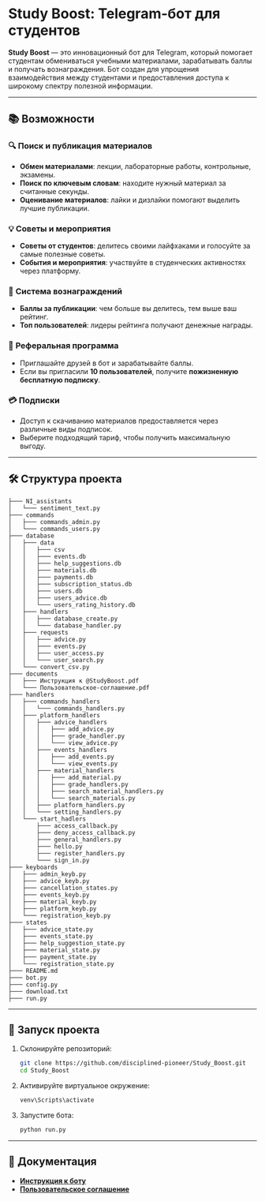 # Study Boost: Telegram-бот для студентов  

**Study Boost** — это инновационный бот для Telegram, который помогает студентам обмениваться учебными материалами, зарабатывать баллы и получать вознаграждения. Бот создан для упрощения взаимодействия между студентами и предоставления доступа к широкому спектру полезной информации.

---

## 📚 Возможности  

### 🔍 **Поиск и публикация материалов**  
- **Обмен материалами**: лекции, лабораторные работы, контрольные, экзамены.  
- **Поиск по ключевым словам**: находите нужный материал за считанные секунды.  
- **Оценивание материалов**: лайки и дизлайки помогают выделить лучшие публикации.  

### 💡 **Советы и мероприятия**  
- **Советы от студентов**: делитесь своими лайфхаками и голосуйте за самые полезные советы.  
- **События и мероприятия**: участвуйте в студенческих активностях через платформу.  

### 🎁 **Система вознаграждений**  
- **Баллы за публикации**: чем больше вы делитесь, тем выше ваш рейтинг.  
- **Топ пользователей**: лидеры рейтинга получают денежные награды.  

### 🔗 **Реферальная программа**  
- Приглашайте друзей в бот и зарабатывайте баллы.  
- Если вы пригласили **10 пользователей**, получите **пожизненную бесплатную подписку**.  

### 💳 **Подписки**  
- Доступ к скачиванию материалов предоставляется через различные виды подписок.  
- Выберите подходящий тариф, чтобы получить максимальную выгоду.  

---

## 🛠️ Структура проекта  

```
├─── NI_assistants
│   └─── sentiment_text.py
├─── commands
│   ├─── commands_admin.py
│   └─── commands_users.py
├─── database
│   ├─── data
│   │   ├─── csv
│   │   ├─── events.db
│   │   ├─── help_suggestions.db        
│   │   ├─── materials.db
│   │   ├─── payments.db
│   │   ├─── subscription_status.db     
│   │   ├─── users.db
│   │   ├─── users_advice.db
│   │   └─── users_rating_history.db    
│   ├─── handlers
│   │   ├─── database_create.py
│   │   └─── database_handler.py        
│   ├─── requests
│   │   ├─── advice.py
│   │   ├─── events.py
│   │   ├─── user_access.py
│   │   └─── user_search.py
│   └─── convert_csv.py
├─── documents
│   ├─── Инструкция к @StudyBoost.pdf   
│   └─── Пользовательское-соглашение.pdf
├─── handlers
│   ├─── commands_handlers
│   │   └─── commands_handlers.py
│   ├─── platform_handlers
│   │   ├─── adviсe_handlers
│   │   │   ├─── add_adviсe.py
│   │   │   ├─── grade_handler.py
│   │   │   └─── view_advice.py
│   │   ├─── events_handlers
│   │   │   ├─── add_events.py
│   │   │   └─── view_events.py
│   │   ├─── material_handlers
│   │   │   ├─── add_material.py
│   │   │   ├─── grade_handlers.py
│   │   │   ├─── search_material_handlers.py
│   │   │   └─── search_materials.py
│   │   ├─── platform_handlers.py
│   │   └─── setting_handlers.py
│   └─── start_hadlers
│       ├─── access_callback.py
│       ├─── deny_access_callback.py
│       ├─── general_handlers.py
│       ├─── hello.py
│       ├─── register_handlers.py
│       └─── sign_in.py
├─── keyboards
│   ├─── admin_keyb.py
│   ├─── advice_keyb.py
│   ├─── cancellation_states.py
│   ├─── events_keyb.py
│   ├─── material_keyb.py
│   ├─── platform_keyb.py
│   └─── registration_keyb.py
├─── states
│   ├─── adviсe_state.py
│   ├─── events_state.py
│   ├─── help_suggestion_state.py
│   ├─── material_state.py
│   ├─── payment_state.py
│   └─── registration_state.py
├─── README.md
├─── bot.py
├─── config.py
├─── download.txt
├─── run.py
```

---

## 🚀 Запуск проекта  

1. Склонируйте репозиторий:  
   ```bash
   git clone https://github.com/disciplined-pioneer/Study_Boost.git
   cd Study_Boost
   ```
2. Активируйте виртуальное окружение:  
   ```bash
   venv\Scripts\activate
   ```
3. Запустите бота:  
   ```bash
   python run.py
   ```

---

## 📄 Документация  

- **[Инструкция к боту](documents/Инструкция%20к%20@StudyBoost.pdf)**  
- **[Пользовательское соглашение](documents/Пользовательское-соглашение.pdf)**  
